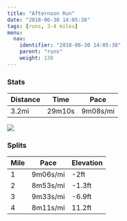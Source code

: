 ```yaml
---
title: "Afternoon Run"
date: "2018-06-30 14:05:38"
tags: [runs, 3-4 miles]
menu:
  nav:
    identifier: "2018-06-30 14:05:38"
    parent: "runs"
    weight: 130
---
```


### Stats

| Distance | Time | Pace |
|----------|------|------|
|3.2mi|29m10s|9m08s/mi|

<img src='https://maps.googleapis.com/maps/api/staticmap?maptype=roadmap&path=enc:ewjeIneyL_@sClCdFNvJxChJ~KxGxK~StG|WrE`c@e@py@_AeErCwPeBih@l@hBuGob@_HiYeKgPcE_AeEcFyFsRdA{AwCmFzAnC&key=AIzaSyAfqMeaZ1CCJFGP5cWud__oZnT_Pybg-1M&size=800x800&markers=color:yellow|label:S|53.47203,-2.26408&markers=color:green|label:F|53.47205000000001,-2.26399'>

### Splits

| Mile | Pace | Elevation |
|------|------|-----------|
|1|9m06s/mi|-2ft|
|2|8m53s/mi|-1.3ft|
|3|9m33s/mi|-6.9ft|
|4|8m11s/mi|11.2ft|
